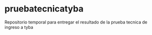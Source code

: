 # pruebatecnicatyba
Repositorio temporal para entregar el resultado de la prueba tecnica de ingreso a tyba
